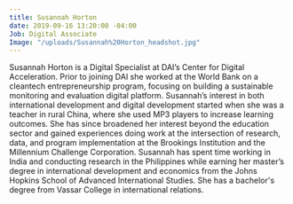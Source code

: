 ```yaml
---
title: Susannah Horton
date: 2019-09-16 13:20:00 -04:00
Job: Digital Associate
Image: "/uploads/Susannah%20Horton_headshot.jpg"
---
```


Susannah Horton is a Digital Specialist at DAI’s Center for Digital Acceleration. Prior to joining DAI she worked at the World Bank on a cleantech entrepreneurship program, focusing on building a sustainable monitoring and evaluation digital platform. Susannah’s interest in both international development and digital development started when she was a teacher in rural China, where she used MP3 players to increase learning outcomes. She has since broadened her interest beyond the education sector and gained experiences doing work at the intersection of research, data, and program implementation at the Brookings Institution and the Millennium Challenge Corporation. Susannah has spent time working in India and conducting research in the Philippines while earning her master’s degree in international development and economics from the Johns Hopkins School of Advanced International Studies. She has a bachelor's degree from Vassar College in international relations.